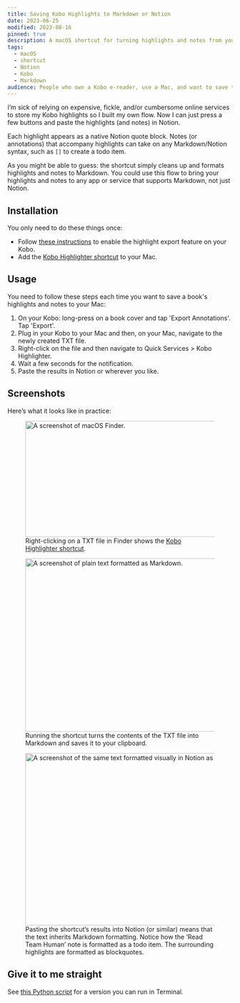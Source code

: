 ```yaml
---
title: Saving Kobo Highlights to Markdown or Notion
date: 2023-06-25
modified: 2023-08-16
pinned: true
description: A macOS shortcut for turning highlights and notes from your Kobo into Markdown.
tags:
  - macOS
  - shortcut
  - Notion
  - Kobo
  - Markdown
audience: People who own a Kobo e-reader, use a Mac, and want to save their highlights and notes in Markdown format for tools like Notion.
---
```


I’m sick of relying on expensive, fickle, and/or cumbersome online services to store my Kobo highlights so I built my own flow. Now I can just press a few buttons and paste the highlights (and notes) in Notion.

Each highlight appears as a native Notion quote block. Notes (or annotations) that accompany highlights can take on any Markdown/Notion syntax, such as `[]` to create a todo item.

As you might be able to guess: the shortcut simply cleans up and formats highlights and notes to Markdown. You could use this flow to bring your highlights and notes to any app or service that supports Markdown, not just Notion.

## Installation

You only need to do these things once:

- Follow [these instructions](https://www.reddit.com/r/kobo/comments/7swz6v/comment/dtnxr2r/) to enable the highlight export feature on your Kobo.
- Add the [Kobo Highlighter shortcut](https://www.icloud.com/shortcuts/3b4336f383764076bc2c2f6f8d336db7) to your Mac.

## Usage

You need to follow these steps each time you want to save a book's highlights and notes to your Mac:

1. On your Kobo: long-press on a book cover and tap 'Export Annotations'. Tap 'Export'.
2. Plug in your Kobo to your Mac and then, on your Mac, navigate to the newly created TXT file.
3. Right-click on the file and then navigate to Quick Services > Kobo Highlighter.
4. Wait a few seconds for the notification.
5. Paste the results in Notion or wherever you like.

## Screenshots

Here’s what it looks like in practice:

<figure>
  <img src="{% src 'kobo-shortcut.png' %}"
  srcset="{% srcset 'kobo-shortcut.png' %}"
  alt="A screenshot of macOS Finder."
  width="1088"
  height="260"
  loading="lazy">
  <figcaption>Right-clicking on a TXT file in Finder shows the <a href="https://www.icloud.com/shortcuts/3b4336f383764076bc2c2f6f8d336db7">Kobo Highlighter shortcut</a>.</figcaption>
</figure>

<figure>
  <img src="{% src 'kobo-markdown.png' %}"
  srcset="{% srcset 'kobo-markdown.png' %}"
  alt="A screenshot of plain text formatted as Markdown."
  width="1716"
  height="388"
  loading="lazy">
  <figcaption>Running the shortcut turns the contents of the TXT file into Markdown and saves it to your clipboard.</figcaption>
</figure>

<figure>
  <img src="{% src 'kobo-notion.png' %}"
  srcset="{% srcset 'kobo-notion.png' %}"
  alt="A screenshot of the same text formatted visually in Notion as blockquotes and a todo item."
  width="1488"
  height="386"
  loading="lazy">
  <figcaption>Pasting the shortcut’s results into Notion (or similar) means that the text inherits Markdown formatting. Notice how the ‘Read Team Human’ note is formatted as a todo item. The surrounding highlights are formatted as blockquotes.</figcaption>
</figure>

## Give it to me straight

See [this Python script](https://gist.github.com/dnywh/fd3fce09290b194e003c6870f153fd98) for a version you can run in Terminal.
